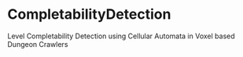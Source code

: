 # CompletabilityDetection
Level Completability Detection using Cellular Automata in Voxel based Dungeon Crawlers
